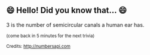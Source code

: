## 😄 Hello! Did you know that... 😄
3 is the number of semicircular canals a human ear has.

<sup>(come back in 5 minutes for the next trivia)</sup>


<sup>Credits: http://numbersapi.com</sup>
